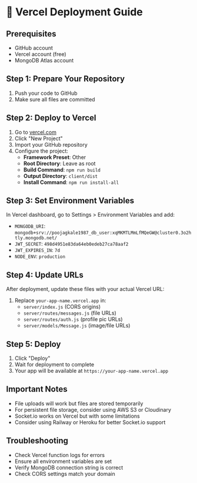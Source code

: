 # 🚀 Vercel Deployment Guide

## Prerequisites
- GitHub account
- Vercel account (free)
- MongoDB Atlas account

## Step 1: Prepare Your Repository
1. Push your code to GitHub
2. Make sure all files are committed

## Step 2: Deploy to Vercel
1. Go to [vercel.com](https://vercel.com)
2. Click "New Project"
3. Import your GitHub repository
4. Configure the project:
   - **Framework Preset**: Other
   - **Root Directory**: Leave as root
   - **Build Command**: `npm run build`
   - **Output Directory**: `client/dist`
   - **Install Command**: `npm run install-all`

## Step 3: Set Environment Variables
In Vercel dashboard, go to Settings > Environment Variables and add:
- `MONGODB_URI`: `mongodb+srv://poojagkale1987_db_user:xqMKMTLMmLfMQeGW@cluster0.3o2htly.mongodb.net/`
- `JWT_SECRET`: `498d4951e83da64eb0edeb27ca78aaf2`
- `JWT_EXPIRES_IN`: `7d`
- `NODE_ENV`: `production`

## Step 4: Update URLs
After deployment, update these files with your actual Vercel URL:
1. Replace `your-app-name.vercel.app` in:
   - `server/index.js` (CORS origins)
   - `server/routes/messages.js` (file URLs)
   - `server/routes/auth.js` (profile pic URLs)
   - `server/models/Message.js` (image/file URLs)

## Step 5: Deploy
1. Click "Deploy"
2. Wait for deployment to complete
3. Your app will be available at `https://your-app-name.vercel.app`

## Important Notes
- File uploads will work but files are stored temporarily
- For persistent file storage, consider using AWS S3 or Cloudinary
- Socket.io works on Vercel but with some limitations
- Consider using Railway or Heroku for better Socket.io support

## Troubleshooting
- Check Vercel function logs for errors
- Ensure all environment variables are set
- Verify MongoDB connection string is correct
- Check CORS settings match your domain
